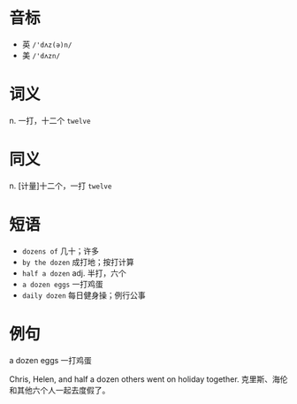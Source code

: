 # 音标

- 英 `/'dʌz(ə)n/`
- 美 `/'dʌzn/`

# 词义

n. 一打，十二个
`twelve`

# 同义

n. [计量]十二个，一打
`twelve`

# 短语

- `dozens of` 几十；许多
- `by the dozen` 成打地；按打计算
- `half a dozen` adj. 半打，六个
- `a dozen eggs` 一打鸡蛋
- `daily dozen` 每日健身操；例行公事

# 例句

a dozen eggs
一打鸡蛋

Chris, Helen, and half a dozen others went on holiday together.
克里斯、海伦和其他六个人一起去度假了。


